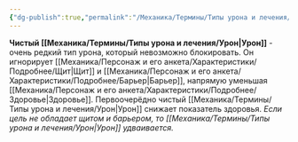 ```yaml
---
{"dg-publish":true,"permalink":"/Механика/Термины/Типы урона и лечения/Подробнее/Чистый урон/","noteIcon":"","created":"2025-07-12T09:55:56.271+03:00","updated":"2025-07-29T23:55:56.159+03:00"}
---
```


**Чистый [[Механика/Термины/Типы урона и лечения/Урон\|Урон]]** - очень редкий тип урона, который невозможно блокировать. Он игнорирует [[Механика/Персонаж и его анкета/Характеристики/Подробнее/Щит\|Щит]] и [[Механика/Персонаж и его анкета/Характеристики/Подробнее/Барьер\|Барьер]], напрямую уменьшая [[Механика/Персонаж и его анкета/Характеристики/Подробнее/Здоровье\|Здоровье]]. Первоочерёдно чистый [[Механика/Термины/Типы урона и лечения/Урон\|Урон]] снижает показатель здоровья. *Если цель не обладает щитом и барьером, то [[Механика/Термины/Типы урона и лечения/Урон\|Урон]] удваивается.* 